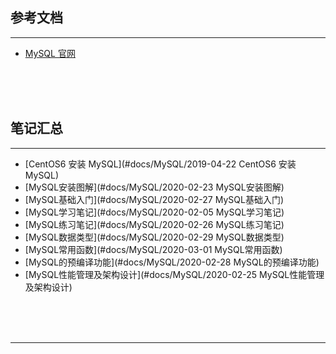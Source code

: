 ## 参考文档

---

* [MySQL 官网](https://www.mysql.com/)



<br/><br/><br/>



## 笔记汇总

---

* [CentOS6 安装 MySQL](#docs/MySQL/2019-04-22 CentOS6 安装 MySQL)
* [MySQL安装图解](#docs/MySQL/2020-02-23 MySQL安装图解)
* [MySQL基础入门](#docs/MySQL/2020-02-27 MySQL基础入门)
* [MySQL学习笔记](#docs/MySQL/2020-02-05 MySQL学习笔记)
* [MySQL练习笔记](#docs/MySQL/2020-02-26 MySQL练习笔记)
* [MySQL数据类型](#docs/MySQL/2020-02-29 MySQL数据类型)
* [MySQL常用函数](#docs/MySQL/2020-03-01 MySQL常用函数)
* [MySQL的预编译功能](#docs/MySQL/2020-02-28 MySQL的预编译功能)
* [MySQL性能管理及架构设计](#docs/MySQL/2020-02-25 MySQL性能管理及架构设计)



<br/><br/><br/>

---

